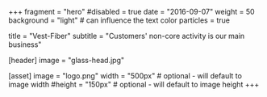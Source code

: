 +++
fragment = "hero"
#disabled = true
date = "2016-09-07"
weight = 50
background = "light" # can influence the text color
particles = true

title = "Vest-Fiber"
subtitle = "Customers' non-core activity is our main business"

[header]
  image = "glass-head.jpg"

[asset]
  image = "logo.png"
  width = "500px" # optional - will default to image width
  #height = "150px" # optional - will default to image height
+++
